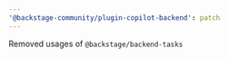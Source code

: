 ```yaml
---
'@backstage-community/plugin-copilot-backend': patch
---
```


Removed usages of `@backstage/backend-tasks`
